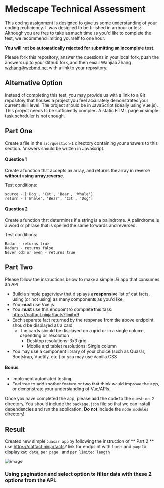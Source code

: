 # Medscape Technical Assessment
This coding assignment is designed to give us some understanding of your coding proficiency. It was designed to be finished in an hour or less. Although you are free to take as much time as you'd like to complete the test, we recommend limiting yourself to one hour. 

**You will not be automatically rejected for submitting an incomplete test.**

Please fork this repository, answer the questions in your local fork, push the answers up to your Github fork, and then email Wanjiao Zhang <wzhang@webmd.net> with a link to your repository.

## Alternative Option
Instead of completing this test, you may provide us with a link to a Git repository that houses a project you feel accurately demonstrates your current skill level. The project should be in JavaScript (ideally using Vue.js). This project needs to be sufficiently complex. A static HTML page or simple task scheduler is not enough. 

## Part One
Create a file in the `src/question-1` directory containing your answers to this section. Answers should be written in Javascript.

#### Question 1
Create a function that accepts an array, and returns the array in reverse **without using array.reverse**.

Test conditions:
```
source - ['Dog', 'Cat', 'Bear', 'Whale']
return - ['Whale', 'Bear', 'Cat', 'Dog']
```

#### Question 2

Create a function that determines if a string is a palindrome. A palindrome is a word or phrase that is spelled 
the same forwards and reversed.

Test conditions:
```
Radar - returns true
Radars - returns false
Never odd or even - returns true
```

## Part Two
Please follow the instructions below to make a simple JS app that consumes an API

- Build a simple page/view that displays a **responsive** list of cat facts, using (or not using) as many components as you'd like
- You **must** use Vue.js
- You **must** use this endpoint to complete this task: https://catfact.ninja/facts?limit=9
- Each separate fact returned by the response from the above endpoint should be displayed as a card
  - The cards should be displayed on a grid or in a single column, depending on resolution
    - Desktop resolutions: 3x3 grid 
    - Mobile and tablet resolutions: Single column
- You may use a component library of your choice (such as Quasar, Bootstrap, Vuetify, etc.) or you may use Vanilla CSS
#### Bonus
- Implement automated testing
- Feel free to add another feature or two that think would improve the app, or demonstrate your understanding of Vue/APIs.

Once you have completed the app, please add the code to the `question-2` directory. You should include the `package.json` file so that we can install dependencies and run the application. **Do not** include the `node_modules` directory!

## Result
Created new simple ``` Quasar app ``` by following the instruction of ** Part 2 **
use https://catfact.ninja/facts? link for endpoint with ``` limit ``` and ``` page ``` to display `` cat data ``, ```per page ``` and ``` per limited length ```

![image](https://user-images.githubusercontent.com/57170337/172924777-ef6b48d7-31cf-40bf-9291-fc17e7e8cbaf.png)
### Using pagination and select option to filter data with these 2 options from the API.
